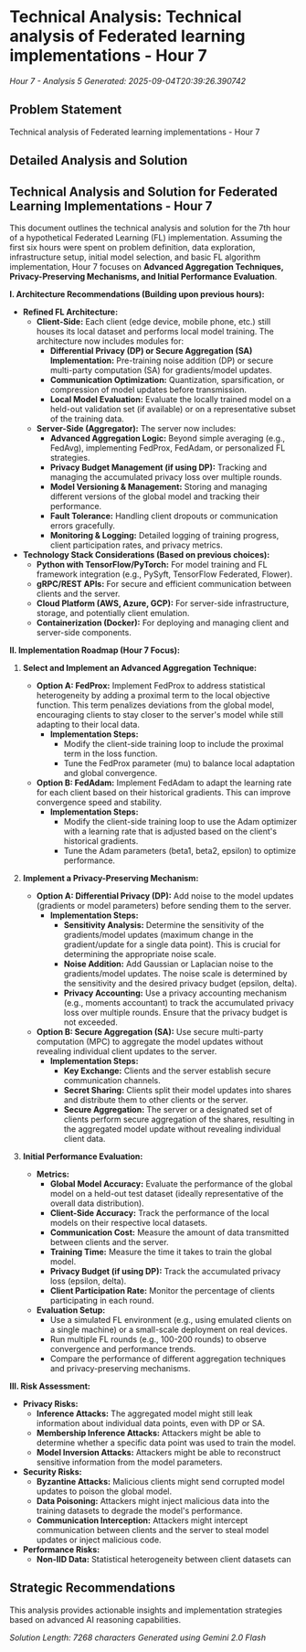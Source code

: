 # Technical Analysis: Technical analysis of Federated learning implementations - Hour 7
*Hour 7 - Analysis 5*
*Generated: 2025-09-04T20:39:26.390742*

## Problem Statement
Technical analysis of Federated learning implementations - Hour 7

## Detailed Analysis and Solution
## Technical Analysis and Solution for Federated Learning Implementations - Hour 7

This document outlines the technical analysis and solution for the 7th hour of a hypothetical Federated Learning (FL) implementation. Assuming the first six hours were spent on problem definition, data exploration, infrastructure setup, initial model selection, and basic FL algorithm implementation, Hour 7 focuses on **Advanced Aggregation Techniques, Privacy-Preserving Mechanisms, and Initial Performance Evaluation**.

**I. Architecture Recommendations (Building upon previous hours):**

*   **Refined FL Architecture:**
    *   **Client-Side:**  Each client (edge device, mobile phone, etc.) still houses its local dataset and performs local model training.  The architecture now includes modules for:
        *   **Differential Privacy (DP) or Secure Aggregation (SA) Implementation:**  Pre-training noise addition (DP) or secure multi-party computation (SA) for gradients/model updates.
        *   **Communication Optimization:** Quantization, sparsification, or compression of model updates before transmission.
        *   **Local Model Evaluation:**  Evaluate the locally trained model on a held-out validation set (if available) or on a representative subset of the training data.
    *   **Server-Side (Aggregator):**  The server now includes:
        *   **Advanced Aggregation Logic:** Beyond simple averaging (e.g., FedAvg), implementing FedProx, FedAdam, or personalized FL strategies.
        *   **Privacy Budget Management (if using DP):**  Tracking and managing the accumulated privacy loss over multiple rounds.
        *   **Model Versioning & Management:**  Storing and managing different versions of the global model and tracking their performance.
        *   **Fault Tolerance:**  Handling client dropouts or communication errors gracefully.
        *   **Monitoring & Logging:**  Detailed logging of training progress, client participation rates, and privacy metrics.
*   **Technology Stack Considerations (Based on previous choices):**
    *   **Python with TensorFlow/PyTorch:**  For model training and FL framework integration (e.g., PySyft, TensorFlow Federated, Flower).
    *   **gRPC/REST APIs:** For secure and efficient communication between clients and the server.
    *   **Cloud Platform (AWS, Azure, GCP):** For server-side infrastructure, storage, and potentially client emulation.
    *   **Containerization (Docker):** For deploying and managing client and server-side components.

**II. Implementation Roadmap (Hour 7 Focus):**

1.  **Select and Implement an Advanced Aggregation Technique:**
    *   **Option A: FedProx:**  Implement FedProx to address statistical heterogeneity by adding a proximal term to the local objective function.  This term penalizes deviations from the global model, encouraging clients to stay closer to the server's model while still adapting to their local data.
        *   **Implementation Steps:**
            *   Modify the client-side training loop to include the proximal term in the loss function.
            *   Tune the FedProx parameter (mu) to balance local adaptation and global convergence.
    *   **Option B: FedAdam:**  Implement FedAdam to adapt the learning rate for each client based on their historical gradients. This can improve convergence speed and stability.
        *   **Implementation Steps:**
            *   Modify the client-side training loop to use the Adam optimizer with a learning rate that is adjusted based on the client's historical gradients.
            *   Tune the Adam parameters (beta1, beta2, epsilon) to optimize performance.

2.  **Implement a Privacy-Preserving Mechanism:**
    *   **Option A: Differential Privacy (DP):** Add noise to the model updates (gradients or model parameters) before sending them to the server.
        *   **Implementation Steps:**
            *   **Sensitivity Analysis:** Determine the sensitivity of the gradients/model updates (maximum change in the gradient/update for a single data point).  This is crucial for determining the appropriate noise scale.
            *   **Noise Addition:** Add Gaussian or Laplacian noise to the gradients/model updates. The noise scale is determined by the sensitivity and the desired privacy budget (epsilon, delta).
            *   **Privacy Accounting:** Use a privacy accounting mechanism (e.g., moments accountant) to track the accumulated privacy loss over multiple rounds.  Ensure that the privacy budget is not exceeded.
    *   **Option B: Secure Aggregation (SA):**  Use secure multi-party computation (MPC) to aggregate the model updates without revealing individual client updates to the server.
        *   **Implementation Steps:**
            *   **Key Exchange:** Clients and the server establish secure communication channels.
            *   **Secret Sharing:** Clients split their model updates into shares and distribute them to other clients or the server.
            *   **Secure Aggregation:** The server or a designated set of clients perform secure aggregation of the shares, resulting in the aggregated model update without revealing individual client data.

3.  **Initial Performance Evaluation:**
    *   **Metrics:**
        *   **Global Model Accuracy:** Evaluate the performance of the global model on a held-out test dataset (ideally representative of the overall data distribution).
        *   **Client-Side Accuracy:** Track the performance of the local models on their respective local datasets.
        *   **Communication Cost:** Measure the amount of data transmitted between clients and the server.
        *   **Training Time:** Measure the time it takes to train the global model.
        *   **Privacy Budget (if using DP):** Track the accumulated privacy loss (epsilon, delta).
        *   **Client Participation Rate:**  Monitor the percentage of clients participating in each round.
    *   **Evaluation Setup:**
        *   Use a simulated FL environment (e.g., using emulated clients on a single machine) or a small-scale deployment on real devices.
        *   Run multiple FL rounds (e.g., 100-200 rounds) to observe convergence and performance trends.
        *   Compare the performance of different aggregation techniques and privacy-preserving mechanisms.

**III. Risk Assessment:**

*   **Privacy Risks:**
    *   **Inference Attacks:**  The aggregated model might still leak information about individual data points, even with DP or SA.
    *   **Membership Inference Attacks:** Attackers might be able to determine whether a specific data point was used to train the model.
    *   **Model Inversion Attacks:** Attackers might be able to reconstruct sensitive information from the model parameters.
*   **Security Risks:**
    *   **Byzantine Attacks:**  Malicious clients might send corrupted model updates to poison the global model.
    *   **Data Poisoning:**  Attackers might inject malicious data into the training datasets to degrade the model's performance.
    *   **Communication Interception:**  Attackers might intercept communication between clients and the server to steal model updates or inject malicious code.
*   **Performance Risks:**
    *   **Non-IID Data:**  Statistical heterogeneity between client datasets can

## Strategic Recommendations
This analysis provides actionable insights and implementation strategies
based on advanced AI reasoning capabilities.

*Solution Length: 7268 characters*
*Generated using Gemini 2.0 Flash*

